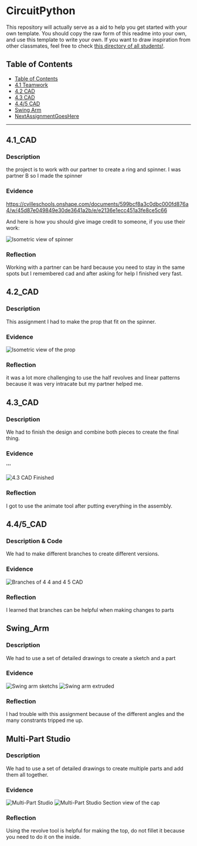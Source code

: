 # CircuitPython
This repository will actually serve as a aid to help you get started with your own template.  You should copy the raw form of this readme into your own, and use this template to write your own.  If you want to draw inspiration from other classmates, feel free to check [this directory of all students!](https://github.com/chssigma/Class_Accounts).
## Table of Contents
* [Table of Contents](#TableOfContents)
* [4.1 Teamwork](#4.1_CAD)
* [4.2 CAD](#4.2_CAD)
* [4.3 CAD](#4.3_CAD)
* [4.4/5 CAD](#4.4/5_CAD)
* [Swing Arm](#Swing_Arm)
* [NextAssignmentGoesHere](#NextAssignment)
---

## 4.1_CAD

### Description
the project is to work with our partner to create a ring and spinner. I was partner B so I made the spinner

### Evidence
https://cvilleschools.onshape.com/documents/599bcf8a3c0dbc000fd876a4/w/45d87e049849e30de3641a2b/e/e2136e1ecc451a3fe8ce5c66




And here is how you should give image credit to someone, if you use their work:


![Isometric view of spinner](https://user-images.githubusercontent.com/112961434/197537407-20163268-d8da-4527-9f5e-e687a92565d0.png)




### Reflection
Working with a partner can be hard because you need to stay in the same spots but I remembered cad and after asking for help I finished very fast.



## 4.2_CAD

### Description 
This assignment I had to make the prop that fit on the spinner.


### Evidence


![Isometric view of the prop](https://user-images.githubusercontent.com/112961434/197538458-97d15b69-8bc9-4fe9-8cbf-ab83dda9c53d.png)





### Reflection
it was a lot more challenging to use the half revolves and linear patterns because it was very intracate but my partner helped me.


##  4.3_CAD

### Description 
We had to finish the design and combine both pieces to create the final thing.

### Evidence
'''



![4.3 CAD Finished](https://user-images.githubusercontent.com/112961434/197542815-8b07c22c-059d-411d-a3b2-cdf4292e9489.png)






### Reflection
I got to use the animate tool after putting everything in the assembly.

## 4.4/5_CAD

### Description & Code
We had to make different branches to create different versions.


### Evidence

![Branches of 4 4 and 4 5 CAD ](https://user-images.githubusercontent.com/112961434/197541544-aa79bc2f-4da2-4f62-ac3d-dba39606360c.png)




### Reflection
I learned that branches can be helpful when making changes to parts



## Swing_Arm

### Description 
We had to use a set of detailed drawings to create a sketch and a part




### Evidence
![Swing arm sketchs](https://user-images.githubusercontent.com/112961434/197782209-d51db235-7908-49a5-8948-e0455d4b590b.png)
![Swing arm extruded](https://user-images.githubusercontent.com/112961434/197783122-5938a902-b8f3-4dd8-998c-7c6aa6040e6d.png)


### Reflection
I had trouble with this assignment because of the different angles and the many constrants tripped me up.




## Multi-Part Studio

### Description 
We had to use a set of detailed drawings to create multiple parts and add them all together.




### Evidence
![Multi-Part Studio](https://user-images.githubusercontent.com/112961434/197785138-5a5bacdb-9545-4b51-a057-3d0bcb0fd7db.png)
![Multi-Part Studio Section view of the cap](https://user-images.githubusercontent.com/112961434/197785538-2ade892b-7379-464e-8b14-49f468d8644c.png)


### Reflection
Using the revolve tool is helpful for making the top, do not fillet it because you need to do it on the inside.
